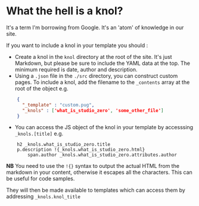 # What the hell is a knol?

It's a term I'm borrowing from Google. It's an 'atom' of knowledge in our site.

If you want to include a knol in your template you should :

* Create a knol in the `knol` directory at the root of the site. It's just Markdown, but please be sure to include the YAML data at the top. The minimum required is date, author and description.
* Using a `.json` file in the `./src` directory, you can construct custom pages. To include a knol, add the filename to the `_contents` array at the root of the object e.g.

```json
    {
      "_template" : "custom.pug",
      "_knols" : ['what_is_studio_zero', 'some_other_file']
    }
```

* You can access the JS object of the knol in your template by accesssing `_knols.[title]` e.g.

```jade
    h2 _knols.what_is_studio_zero.title
    p.description !{_knols.what_is_studio_zero.html}
        span.author _knols.what_is_studio_zero.attributes.author
```
**NB** You need to use the `!{}` syntax to output the actual HTML from the markdown in your content, otherwise it escapes all the characters. This can be useful for code samples.

They will then be made available to templates which can access them by addressing `_knols.knol_title`
